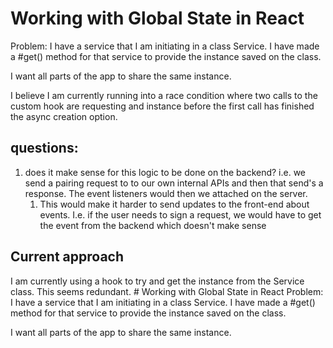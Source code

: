 # Working with Global State in React 
Problem: I have a service that I am initiating in a class Service. I have made a  #get() method for that service to provide the instance saved on the class. 

I want all parts of the app to share the same instance. 

I believe I am currently running into a race condition where two calls to the custom hook are requesting and instance before the first call has finished the async creation option.  

## questions: 
1. does it make sense for this logic to be done on the backend? i.e. we send a pairing request to to our own internal APIs and then that send's a response. The event listeners would then we attached on the server. 
   1. This would make it harder to send updates to the front-end about events. I.e. if the user needs to sign a request, we would have to get the event from the backend which doesn't make sense 


## Current approach 
I am currently using a hook to try and get the instance from the Service class. This seems redundant. # Working with Global State in React 
Problem: I have a service that I am initiating in a class Service. I have made a  #get() method for that service to provide the instance saved on the class. 

I want all parts of the app to share the same instance. 